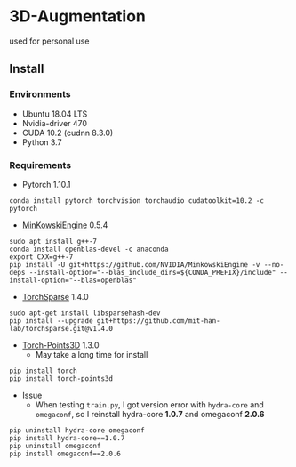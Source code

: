 # 3D-Augmentation
used for personal use

## Install
### Environments
- Ubuntu 18.04 LTS
- Nvidia-driver 470
- CUDA 10.2 (cudnn 8.3.0)
- Python 3.7

### Requirements
- Pytorch 1.10.1
```
conda install pytorch torchvision torchaudio cudatoolkit=10.2 -c pytorch
```
- [MinKowskiEngine](https://github.com/NVIDIA/MinkowskiEngine) 0.5.4
```
sudo apt install g++-7
conda install openblas-devel -c anaconda
export CXX=g++-7
pip install -U git+https://github.com/NVIDIA/MinkowskiEngine -v --no-deps --install-option="--blas_include_dirs=${CONDA_PREFIX}/include" --install-option="--blas=openblas"
```
- [TorchSparse](https://github.com/mit-han-lab/torchsparse) 1.4.0
```
sudo apt-get install libsparsehash-dev
pip install --upgrade git+https://github.com/mit-han-lab/torchsparse.git@v1.4.0
```
- [Torch-Points3D](https://github.com/nicolas-chaulet/torch-points3d) 1.3.0  
  - May take a long time for install
```
pip install torch
pip install torch-points3d
```
- Issue
  - When testing ```train.py```, I got version error with ```hydra-core``` and ```omegaconf```, so I reinstall hydra-core **1.0.7** and omegaconf **2.0.6**
```
pip uninstall hydra-core omegaconf
pip install hydra-core==1.0.7
pip uninstall omegaconf
pip install omegaconf==2.0.6
```

